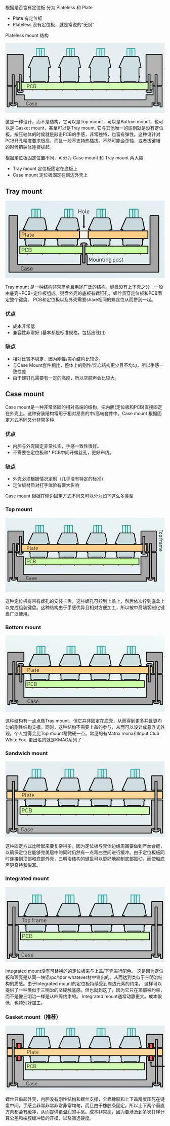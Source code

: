 
根据是否含有定位板 分为 Plateless 和 Plate

* Plate 有定位板
* Plateless 没有定位板，就是常说的“无钢”

Plateless mount 结构

![](https://raw.githubusercontent.com/ooftf/Material/master/img/blog/1634361733(1).png)

这是一种设计，而不是结构。它可以是Top mount，可以是Bottom mount，也可以是 Gasket mount，甚至可以是Tray mount. 它与其他唯一的区别就是没有定位板。按压轴体的时候就是敲击PCB的手感，非常独特，也富有弹性。这种设计对PCB开孔精度要求很高，而且一般不支持热插拔。不然可能会歪轴，或者拔键帽的时候把轴体连根拔起。


根据定位板固定位置不同，可分为 Case mount 和 Tray mount 两大类

* Tray mount 定位板固定在底板上
* Case mount  定位板固定在侧边外壳上


## Tray mount
![](https://raw.githubusercontent.com/ooftf/Material/master/img/blog/20211016130237.png)

Tray mount 是一种结构非常简单且用途广泛的结构。键盘没有上下壳之分，一般由底壳+PCB+定位板组成。键盘外壳的底板有螺钉孔，螺丝贯穿定位板和PCB固定整个键盘。 PCB和定位板以及外壳需要share相同的螺丝位从而拼到一起。

### 优点
* 成本非常低
* 兼容性非常好 (基本都是标准规格，包括出线口)


### 缺点
* 相对比较不稳定，因为刚性/实心结构比较少。
* 与Case Mount套件相比，整体上的刚性/实心结构更少且不均匀，所以手感一致性差
* 由于螺钉孔需要有一定的高度，所以空腔声会比较大。

## Case mount
Case mount是一种非常坚固的相对高端的结构，把内胆(定位板和PCB)直接固定在外壳上。这种安装结构常用于相对昂贵的中/高端套件中。Case mount 根据固定方式不同又分非常多种

### 优点
* 内胆与外壳固定非常扎实，手感一致性很好。
* 不需要在定位板和* PCB中间开螺丝孔，更好布线。


### 缺点
* 外壳必须根据情况定制（几乎没有特定的标准）
* 定位板材质对打字体验有很大影响

Case mount 根据在侧边固定方式不同又可以分为如下这么多类型

### Top mount
![](https://raw.githubusercontent.com/ooftf/Material/master/img/blog/20211016131301.png)

这种定位板有带有螺孔的安装卡舌，这些螺孔可拧到上盖上，然后依次拧到底盒上以完成组装键盘。这种结构由于手感优异且相对方便加工，所以被中高端客制化键盘广泛使用。

### Bottom mount
![](https://raw.githubusercontent.com/ooftf/Material/master/img/blog/1634361389(1).png)

这种结构有一点点像Tray mount，但它并非固定在底壳，从而得到更多并且更均匀的刚性结构支撑。同时，这种结构不需要上盖的参与，从而可以设计成悬浮式外观。个人觉得会比Top mount稍微硬一点。常见的有Matrix mona和Input Club White Fox. 更出名的就是KMAC系列了

### Sandwich mount
![](https://raw.githubusercontent.com/ooftf/Material/master/img/blog/1634361424(1).png)

这种固定方式比听起来要复杂得多，因为定位板与壳体边缘周围要做到严丝合缝，以确保定位在能够完美居中的同时仍然有一点弯曲空间进行缓冲。由于定位板板同时连接到顶部和底部外壳，三明治结构的键盘可以更好地抑制底部振动，而使触底声更奇特和悦耳。

### Integrated mount

![](https://raw.githubusercontent.com/ooftf/Material/master/img/blog/1634361506(1).png)

Integrated mount没有可替换的的定位板来与上盖/下壳进行配色。 这是因为定位板和顶壳是从同一块铝/pc/钛or whatever材中铣出的。从而达到类似于三明治结构的质感。由于Integrated mount的定位板持续受到周边元素的约束。 这样可以提供了一种类似于三明治的坚硬触底感。但也就到这了，因为它只在顶部被约束，而不是像三明治一样是从四周约束的。 Integrated mount通常动静更大。成本很低，也特别好加工。

### Gasket mount（推荐）
![](https://raw.githubusercontent.com/ooftf/Material/master/img/blog/1634361667(1).png)

螺丝只串起外壳，内胆没有刚性结构和螺丝支撑，全靠橡胶和上下盖精度压死在键盘中间。手感会非常非常非常非常均匀，而且由于橡胶条固定，所以上下两个垂直方向都会有缓冲，从而提供更温润的手感。成本非常高，因为要涉及到多次打样计算公差和橡胶缓冲垫的开模，以及筛选硬度。